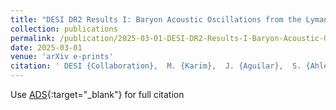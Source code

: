 ```yaml
---
title: "DESI DR2 Results I: Baryon Acoustic Oscillations from the Lyman Alpha Forest"
collection: publications
permalink: /publication/2025-03-01-DESI-DR2-Results-I-Baryon-Acoustic-Oscillations-from-the-Lyman-Alpha-Forest
date: 2025-03-01
venue: 'arXiv e-prints'
citation: ' DESI {Collaboration},  M. {Karim},  J. {Aguilar},  S. {Ahlen},  C. {Allende Prieto},  O. {Alves} et al.&quot;DESI DR2 Results I: Baryon Acoustic Oscillations from the Lyman Alpha Forest.&quot; arXiv e-prints, 2025.'
---
```

Use [ADS](https://ui.adsabs.harvard.edu/abs/2025arXiv250314739D){:target="_blank"} for full citation